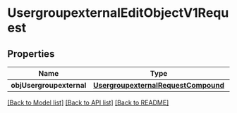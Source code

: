 # UsergroupexternalEditObjectV1Request

## Properties
Name | Type | Description | Notes
------------ | ------------- | ------------- | -------------
**objUsergroupexternal** | [**UsergroupexternalRequestCompound**](UsergroupexternalRequestCompound.md) |  | 

[[Back to Model list]](../README.md#documentation-for-models) [[Back to API list]](../README.md#documentation-for-api-endpoints) [[Back to README]](../README.md)


